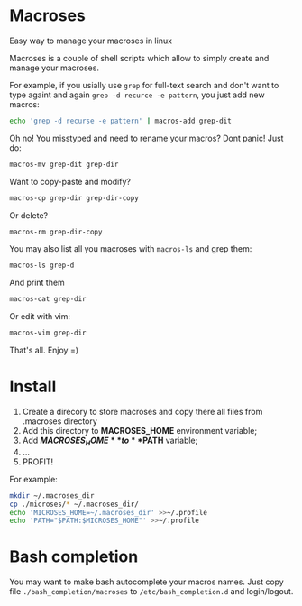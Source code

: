 # Macroses

Easy way to manage your macroses in linux

Macroses is a couple of shell scripts which allow to simply create and manage your macroses.

For example, if you usially use `grep` for full-text search and don't want to type againt and again `grep -d recurce -e pattern`, you just add new macros:

```sh
echo 'grep -d recurse -e pattern' | macros-add grep-dit
```

Oh no! You misstyped and need to rename your macros? Dont panic! Just do:

```sh
macros-mv grep-dit grep-dir
```

Want to copy-paste and modify?

```sh
macros-cp grep-dir grep-dir-copy
```

Or delete?

```sh
macros-rm grep-dir-copy
```

You may also list all you macroses with `macros-ls` and grep them:

```sh
macros-ls grep-d
```

And print them
```sh
macros-cat grep-dir
```

Or edit with vim:
```sh
macros-vim grep-dir
```

That's all. Enjoy =)

# Install

1. Create a direcory to store macroses and copy there all files from .macroses directory
2. Add this directory to **MACROSES_HOME** environment variable;
3. Add **$MACROSES_HOME** to **$PATH** variable;
4. ...
5. PROFIT!

For example:
```sh
mkdir ~/.macroses_dir
cp ./microses/* ~/.macroses_dir/
echo 'MICROSES_HOME=~/.macroses_dir' >>~/.profile
echo 'PATH="$PATH:$MICROSES_HOME"' >>~/.profile
```

# Bash completion

You may want to make bash autocomplete your macros names. Just copy file `./bash_completion/macroses` to `/etc/bash_completion.d` and login/logout.

